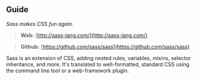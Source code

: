 ##  Guide
*Sass makes CSS fun again.*

> **Web:** [http://sass-lang.com/](http://sass-lang.com/)

> **Github:** [https://github.com/sass/sass](https://github.com/sass/sass)

Sass is an extension of CSS, adding nested rules, variables, mixins, selector inheritance, and more. It's translated to well-formatted, standard CSS using the command line tool or a web-framework plugin.
